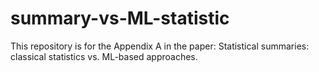 # summary-vs-ML-statistic
This repository is for the Appendix A in the paper: Statistical summaries: classical statistics vs. ML-based approaches.
